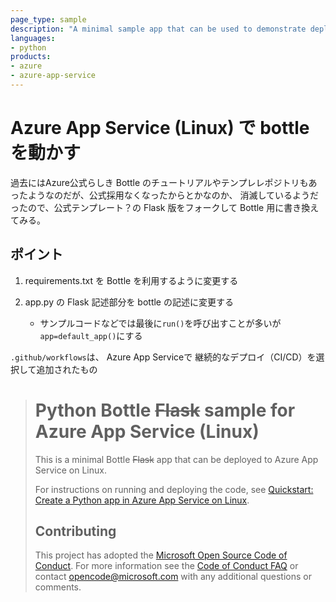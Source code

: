```yaml
---
page_type: sample
description: "A minimal sample app that can be used to demonstrate deploying Bottle ~~Flask~~ apps to Azure App Service on Linux."
languages:
- python
products:
- azure
- azure-app-service
---
```


# Azure App Service (Linux) で bottle を動かす

過去にはAzure公式らしき Bottle のチュートリアルやテンプレレポジトリもあったようなのだが、公式採用なくなったからとかなのか、
消滅しているようだったので、公式テンプレート？の Flask 版をフォークして Bottle 用に書き換えてみる。

## ポイント

1. requirements.txt を Bottle を利用するように変更する

2. app.py の Flask 記述部分を bottle の記述に変更する
   - サンプルコードなどでは最後に`run()`を呼び出すことが多いが`app=default_app()`にする

`.github/workflows`は、 Azure App Serviceで 継続的なデプロイ（CI/CD）を選択して追加されたもの



> # Python Bottle ~~Flask~~ sample for Azure App Service (Linux)
>
> This is a minimal Bottle ~~Flask~~ app that can be deployed to Azure App Service on Linux.
>
> For instructions on running and deploying the code, see [Quickstart: Create a Python app in Azure App Service on Linux](https://docs.microsoft.com/azure/app-service/quickstart-python).
>
> ## Contributing
>
> This project has adopted the [Microsoft Open Source Code of Conduct](https://opensource.microsoft.com/codeofconduct/). For more information see the [Code of Conduct FAQ](https://opensource.microsoft.com/codeofconduct/faq/) or contact [opencode@microsoft.com](mailto:opencode@microsoft.com) with any additional questions or comments.
